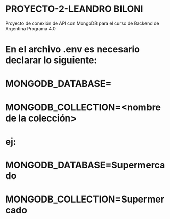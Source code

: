 # PROYECTO-2-LEANDRO BILONI
 Proyecto de conexión de API con MongoDB para el curso de Backend de Argentina Programa 4.0
# En el archivo .env es necesario declarar lo siguiente:
# MONGODB_DATABASE= <nombre de la base de datos>
# MONGODB_COLLECTION=<nombre de la colección>
# ej:
# MONGODB_DATABASE=Supermercado
# MONGODB_COLLECTION=Supermercado

